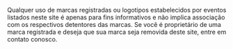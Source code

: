 <p>Qualquer uso de marcas registradas ou logotipos estabelecidos por eventos listados neste site é apenas para fins informativos e não implica associação com os respectivos detentores das marcas. Se você é proprietário de uma marca registrada e deseja que sua marca seja removida deste site, entre em contato conosco.</p>
